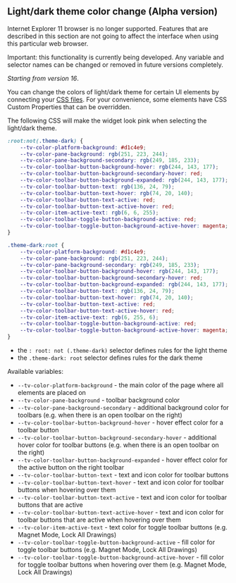 ## Light/dark theme color change (Alpha version)

Internet Explorer 11 browser is no longer supported. Features that are described in this section are not going to affect the interface when using this particular web browser.

Important: this functionality is currently being developed. Any variable and selector names can be changed or removed in future versions completely.

*Starting from version 16*.

You can change the colors of light/dark theme for certain UI elements by connecting your [CSS files](Widget-Constructor#custom_css_url). For your convenience, some elements have CSS Custom Properties that can be overridden.

The following CSS will make the widget look pink when selecting the light/dark theme.

```css
:root:not(.theme-dark) {
    --tv-color-platform-background: #d1c4e9;
    --tv-color-pane-background: rgb(251, 223, 244);
    --tv-color-pane-background-secondary: rgb(249, 185, 233);
    --tv-color-toolbar-button-background-hover: rgb(244, 143, 177);
    --tv-color-toolbar-button-background-secondary-hover: red;
    --tv-color-toolbar-button-background-expanded: rgb(244, 143, 177);
    --tv-color-toolbar-button-text: rgb(136, 24, 79);
    --tv-color-toolbar-button-text-hover: rgb(74, 20, 140);
    --tv-color-toolbar-button-text-active: red;
    --tv-color-toolbar-button-text-active-hover: red;
    --tv-color-item-active-text: rgb(6, 6, 255);
    --tv-color-toolbar-toggle-button-background-active: red;
    --tv-color-toolbar-toggle-button-background-active-hover: magenta;
}

.theme-dark:root {
    --tv-color-platform-background: #d1c4e9;
    --tv-color-pane-background: rgb(251, 223, 244);
    --tv-color-pane-background-secondary: rgb(249, 185, 233);
    --tv-color-toolbar-button-background-hover: rgb(244, 143, 177);
    --tv-color-toolbar-button-background-secondary-hover: red;
    --tv-color-toolbar-button-background-expanded: rgb(244, 143, 177);
    --tv-color-toolbar-button-text: rgb(136, 24, 79);
    --tv-color-toolbar-button-text-hover: rgb(74, 20, 140);
    --tv-color-toolbar-button-text-active: red;
    --tv-color-toolbar-button-text-active-hover: red;
    --tv-color-item-active-text: rgb(6, 255, 6);
    --tv-color-toolbar-toggle-button-background-active: red;
    --tv-color-toolbar-toggle-button-background-active-hover: magenta;
}
```

- the `: root: not (.theme-dark)` selector defines rules for the light theme
- the `.theme-dark: root` selector defines rules for the dark theme

Available variables:

- `--tv-color-platform-background` - the main color of the page where all elements are placed on
- `--tv-color-pane-background` - toolbar background color
- `--tv-color-pane-background-secondary` - additional background color for toolbars (e.g. when there is an open toolbar on the right)
- `--tv-color-toolbar-button-background-hover` - hover effect color for a toolbar button
- `--tv-color-toolbar-button-background-secondary-hover` - additional hover color for toolbar buttons (e.g. when there is an open toolbar on the right)
- `--tv-color-toolbar-button-background-expanded` - hover effect color for the active button on the right toolbar
- `--tv-color-toolbar-button-text` - text and icon color for toolbar buttons
- `--tv-color-toolbar-button-text-hover` - text and icon color for toolbar buttons when hovering over them
- `--tv-color-toolbar-button-text-active` - text and icon color for toolbar buttons that are active
- `--tv-color-toolbar-button-text-active-hover` - text and icon color for toolbar buttons that are active when hovering over them
- `--tv-color-item-active-text` - text color for toggle toolbar buttons (e.g. Magnet Mode, Lock All Drawings)
- `--tv-color-toolbar-toggle-button-background-active` - fill color for toggle toolbar buttons (e.g. Magnet Mode, Lock All Drawings)
- `--tv-color-toolbar-toggle-button-background-active-hover` - fill color for toggle toolbar buttons when hovering over them (e.g. Magnet Mode, Lock All Drawings)
